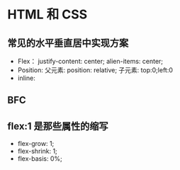 # HTML 和 CSS

## 常见的水平垂直居中实现方案

- Flex： justify-content: center; alien-items: center;
- Position: 父元素: position: relative; 子元素: top:0;left:0
- inline:

## BFC

## flex:1 是那些属性的缩写 
- flex-grow: 1;
- flex-shrink: 1;
- flex-basis: 0%;

